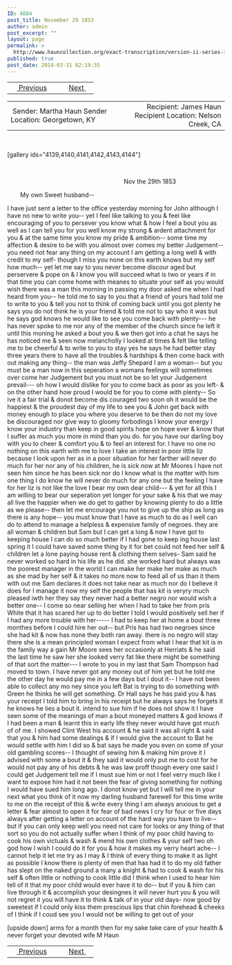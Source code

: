 ```yaml
---
ID: 4884
post_title: November 29 1853
author: admin
post_excerpt: ""
layout: page
permalink: >
  http://www.hauncollection.org/exact-transcription/version-ii-series-ii/november-29-1853/
published: true
post_date: 2014-03-31 02:19:35
---
```

<table style="width: 100%;" align="center">
<tbody>
<tr>
<td width="50%"> <a href="http://www.hauncollection.org/version-2/version-ii-series-ii/july-18-1853/"><img src="https://lh3.googleusercontent.com/-EFJpxxNiPNw/VqgtWBCZrMI/AAAAAAAAAFU/WfY4lPFWWkg/s800-Ic42/Soeb-Plain-Arrows-8-10px.png" alt="" width="10" height="10" /> Previous</a></td>
<td style="text-align: right;"> <a href="http://www.hauncollection.org/version-2/version-ii-series-ii/december-20-1853/">Next <img src="https://lh3.googleusercontent.com/-67k0cYlpXHw/VqgtWKz1MXI/AAAAAAAAAFU/k9PW_Piyurk/s800-Ic42/Soeb-Plain-Arrows-5-10px.png" alt="" width="10" height="10" /></a></td>
</tr>
</tbody>
</table>
<table style="width: 100%;" align="center">
<tbody>
<tr>
<td width="50%"> Sender: Martha Haun
Sender Location: Georgetown, KY</td>
<td style="text-align: right;">Recipient: James Haun
Recipient Location: Nelson Creek, CA</td>
</tr>
</tbody>
</table>
&nbsp;

[gallery ids="4139,4140,4141,4142,4143,4144"]

&nbsp;
<p style="padding-left: 270px;">Nov the 29th 1853</p>
<p style="padding-left: 30px;">My own Sweet husband--</p>
I have just sent
a letter to the office yesterday morning for John although
I have no new to write you-- yet I feel like talking
to you &amp; feel like encouraging of you to persever
you know what &amp; how I feel a bout you as well as
I can tell you for you well know my strong &amp; ardent
attachment for you &amp; at the same time you know
my pride &amp; ambition-- some time my affection
&amp; desire to be with you almost over comes my better
Judgement-- you need not fear any thing on my account
I am getting a long well &amp; with credit to my self-
though I miss you none on this earth knows but my self
how much-- yet let me say to you never become discour
aged but perservere &amp; pope on &amp; I know you will succeed
what is two or years if in that time you can come home
with meanes to situate your self as you would wish
there was a man this morning in passing my door asked
me when I had heard from you-- he told me to say
to you that a friend of yours had told me to write
to you &amp; tell you not to think of coming back until you
got plenty he says you do not think he is your friend
&amp; told me not to say who it was but he says god
knows he would like to see you come back with
plenty--- he has never spoke to me nor any of
the member of the church since he left it until this moning
he asked a bout you &amp; we then got into a chat he says he
has noticed me &amp; seen now melancholly I looked at times
&amp; felt like telling me to be cheerful &amp; to write to you
to stay yes he says he had better stay three years there
to have all the troubles &amp; hardships &amp; then come back with
out making any thing-- the man was Jeffy Shepard
I am a woman-- but you must be a man now in
this seperation a womans feelings will sometimes over
come her Judgement but you must not be so let your
Judgement prevail--- oh how I would dislike for
you to come back as poor as you left- &amp; on the other
hand how proud I would be for you to come with
plenty-- So ive it a fair trial &amp; donot become dis
couraged two soon oh it would be the happiest &amp; the
proudest day of my life to see you &amp; John get back
with money enough to place you where you deserve
to be then do not my love be discouraged nor give
way to gloomy forbodings I know your energy I know
your industry than keep in good spirits hope on hope
ever &amp; know that I suffer as much you more in
mind than you do. for you have our darling boy
with you to cheer &amp; comfort you &amp; to feel an interest
for. I have no one no nothing on this earth
with me to love I take an interest in poor little
liz because I look upon her as in a poor situation
for her farther will never do much for her nor
any of his children, he is sick now at Mr Moores
I have not seen him since he has been sick nor do I
know what is the matter with him one thing I do know
he will never do much for any one but the feeling I
have for her liz is not like the love I bear my own dear
child--- &amp; yet for all this I am willing to bear our
seperation yet longer for your sake &amp; his that we
may all live the happier when we do get to gather
by knowing plenty to do a little as we please--
then let me encourage you not to give up the ship
as long as there is any hope-- you must know
that I have as much to do as I well can do to
attend to manage a helpless &amp; expensive family
of negroes. they are all woman &amp; children but Sam
but I can get a long &amp; now I have got to keeping
house I can do so much better if I had gone to keep
ing house last spring it I could have saved some
thing by it for bet could not feed her self &amp; children
let a lone paying house rent &amp; clothing them selves-
Sam said he never worked so hard in his life as he
did. she worked hard but always was the poorest
manager in the world I can make her make her make
as much as she mad by her self &amp; it takes no more
now to feed all of us than it them with out me
Sam declares it does not take near as much nor
do I believe it does for I manage it now my self
the people that has kit is veryry much pleased iwth her
they say they never had a better negro nor would wish
a better one-- I come so near selling her when I
had to take her from pris White that it has scared
her up to do better I told I would positively sell
her if I had any more trouble with her-----
I had to keep her at home a bout three monthes
before I could hire her out-- but Pris has had
two negroes since she had kit &amp; now has none they
both ran away. there is no negro will stay there
she is a mean principled woman I expect from what
I hear that kit is in the family way a gain Mr
Moore sees her occasionly at Herriats &amp; he
said the last time he saw her she looked verry
fat like there might be something of that sort the
matter--- I wrote to you in my last
that Sam Thompson had moved to town. I have
never got any money out of him yet but he told me
the other day he would pay me in a few days but
I dout it-- I have not been able to collect any mo
ney since you left Bat is trying to do something with
Green he thinks he will get something. Dr Hall says he
has paid you &amp; has your receipt I told him to
bring in his receipt but he always says he forgets it
he knows he lies a bout it. intend to sue him if
he does not show it I have seen some of the meanings
of man a bout moneyed matters &amp; god knows if
I had been a man &amp; learnt this in early life they
never would have got much of of me. I showed
Clint West his account &amp; he said it was all right
&amp; said that you &amp; him had some dealings &amp; if I would
give the account to Bat he would settle with him
I did so &amp; bat says he made you even on some of your
old gambling scores-- I thought of sewing him &amp;
making him prove it I advised with some a bout it
&amp; they said it would only put me to cost for he would
not pay any of his debts &amp; he was law proff though
every one said I could get Judgement tell me if I
must sue him or not I feel verry much like
I want to expose him had it not been the fear of
giving something for nothing I would have sued him
long ago. I donot know yet but I will
tell me in your next what you think of it
now my darling husband farewell for this time
write to me on the receipt of this &amp; write every
thing I am always anxious to get a letter &amp;
fear almost to open it for fear of bad news
I cry for four or five days always after getting
a letter on account of the hard way you
have to live-- but if you can only keep
well you need not care for looks or any thing
of that sort so you do not actually suffer
when I think of my poor child having to
cook his own victuals &amp; wash &amp; mend his own
clothes &amp; your self two oh god how I wish I
could do it for you &amp; how it makes my verry
heart ache-- I cannot help it let me try as
I may &amp; I think of every thing to make it as light
as possible I know there is plenty of men that has
had it to do my old father has slept on the naked
ground a many a knight &amp; had to cook &amp; wash for his
self &amp; often little or nothing to cook little did I think
when I used to hear him tell of it that my poor
child would ever have it to do-- but if you &amp; him
can live through it &amp; accomplish your desingnes
it will never hurt you &amp; you will not regret it
you will have it to think &amp; talk of in your old
days- now good by sweetest if I could only kiss
them prescious lips that chin forehead &amp; cheeks of I think
if I coud see you I would not be willing to get out of your

[upside down]
arms for a month then for my sake take care
of your health &amp; never forget your devoted wife
M Haun

<table style="width: 100%;" align="center">
<tbody>
<tr>
<td width="50%"> <a href="http://www.hauncollection.org/version-2/version-ii-series-ii/july-18-1853/"><img src="https://lh3.googleusercontent.com/-EFJpxxNiPNw/VqgtWBCZrMI/AAAAAAAAAFU/WfY4lPFWWkg/s800-Ic42/Soeb-Plain-Arrows-8-10px.png" alt="" width="10" height="10" /> Previous</a></td>
<td style="text-align: right;"> <a href="http://www.hauncollection.org/version-2/version-ii-series-ii/december-20-1853/">Next <img src="https://lh3.googleusercontent.com/-67k0cYlpXHw/VqgtWKz1MXI/AAAAAAAAAFU/k9PW_Piyurk/s800-Ic42/Soeb-Plain-Arrows-5-10px.png" alt="" width="10" height="10" /></a></td>
</tr>
</tbody>
</table>